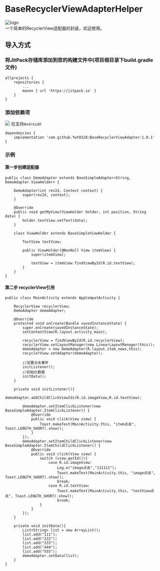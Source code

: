 # BaseRecyclerViewAdapterHelper

![logo](https://vkceyugu.cdn.bspapp.com/VKCEYUGU-ced0c45b-e0db-473e-9a57-ba2cb6fc7e60/4775967a-fa82-47b9-a3dd-e8844a52aa87.jpg)  
一个简单的RecyclerView适配器的封装，欢迎使用。

## 导入方式
### 将JitPack存储库添加到您的构建文件中(项目根目录下build.gradle文件)
```
allprojects {
    repositories {
        ...
        maven { url 'https://jitpack.io' }
    }
}
```

### 添加依赖项
[![](https://jitpack.io/v/CymChad/BaseRecyclerViewAdapterHelper.svg)](https://jitpack.io/#CymChad/BaseRecyclerViewAdapterHelper)
仅支持`AndroidX`
```
dependencies {
    implementation 'com.github.Ywt0328:BaseRecyclerViewAdapter:1.0.1'
}
```

### 示例
#### 第一步创建适配器
```
public class DemoAdapter extends BaseSimpleAdapter<String, DemoAdapter.ViewHolder> {

    DemoAdapter(int resId, Context context) {
        super(resId, context);
    }

    @Override
    public void getMyView(ViewHolder holder, int position, String data) {
        holder.textView.setText(data);
    }

    class ViewHolder extends BaseSimpleViewHolder {

        TextView textView;

        public ViewHolder(@NonNull View itemView) {
            super(itemView);

            textView = itemView.findViewById(R.id.textView);
        }
    }
}
```
#### 第二步 recyclerView引用
```
public class MainActivity extends AppCompatActivity {

    RecyclerView recyclerView;
    DemoAdapter demoAdapter;

    @Override
    protected void onCreate(Bundle savedInstanceState) {
        super.onCreate(savedInstanceState);
        setContentView(R.layout.activity_main);

        recyclerView = findViewById(R.id.recyclerView);
        recyclerView.setLayoutManager(new LinearLayoutManager(this));
        demoAdapter = new DemoAdapter(R.layout.item_news,this);
        recyclerView.setAdapter(demoAdapter);

        //设置点击事件
        initListener();
        //初始化数据
        initData();
    }

    private void initListener(){
        demoAdapter.addChildClickViewIds(R.id.imageView,R.id.textView);

        demoAdapter.setItemClickListener(new BaseSimpleAdapter.ItemClickListener() {
            @Override
            public void click(View view) {
                Toast.makeText(MainActivity.this, "item点击", Toast.LENGTH_SHORT).show();
            }
        });
        demoAdapter.setItemChildClickListener(new BaseSimpleAdapter.ItemChildClickListener() {
            @Override
            public void click(View view) {
                switch (view.getId()){
                    case R.id.imageView:
                        Log.e("image点击","111111");
                        Toast.makeText(MainActivity.this, "image点击", Toast.LENGTH_SHORT).show();
                        break;
                    case R.id.textView:
                        Toast.makeText(MainActivity.this, "textView点击", Toast.LENGTH_SHORT).show();
                        break;
                }
            }
        });
    }

    private void initData(){
        List<String> list = new ArrayList();
        list.add("111");
        list.add("222");
        list.add("333");
        list.add("444");
        list.add("555");
        demoAdapter.setData(list);
    }
}
```